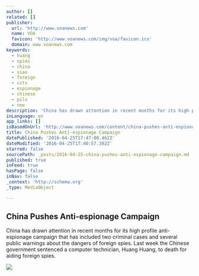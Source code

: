 ```yaml
---
author: []
related: []
publisher:
  url: 'http://www.voanews.com'
  name: VOA
  favicon: 'http://www.voanews.com/img/voa/favicon.ico'
  domain: www.voanews.com
keywords:
  - huang
  - spies
  - china
  - xiao
  - foreign
  - cctv
  - espionage
  - chinese
  - pils
  - nee
description: 'China has drawn attention in recent months for its high profile anti-espionage campaign that has included two criminal cases and several public warnings about the dangers of foreign spies. Last week the Chinese government sentenced a computer technician, Huang Huang, to death for aiding foreign spies.'
inLanguage: en
app_links: []
isBasedOnUrl: 'http://www.voanews.com/content/china-pushes-anti-espionage-campaign/3301351.html'
title: China Pushes Anti-espionage Campaign
datePublished: '2016-04-25T17:47:00.462Z'
dateModified: '2016-04-25T17:40:57.392Z'
starred: false
sourcePath: _posts/2016-04-25-china-pushes-anti-espionage-campaign.md
published: true
inFeed: true
hasPage: false
inNav: false
_context: 'http://schema.org'
_type: MediaObject

---
```

<article style=""><h1>China Pushes Anti-espionage Campaign</h1><p>China has drawn attention in recent months for its high profile anti-espionage campaign that has included two criminal cases and several public warnings about the dangers of foreign spies. Last week the Chinese government sentenced a computer technician, Huang Huang, to death for aiding foreign spies.</p><img src="http://gdb.voanews.com/39C2DCF2-5CCC-45C2-87CE-15338EAA6E9A_mw1024_mh1024_s.jpg" /></article>